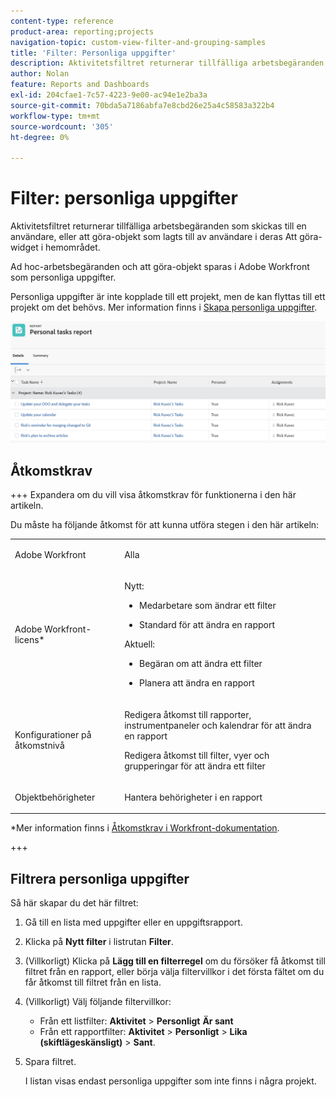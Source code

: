 ```yaml
---
content-type: reference
product-area: reporting;projects
navigation-topic: custom-view-filter-and-grouping-samples
title: 'Filter: Personliga uppgifter'
description: Aktivitetsfiltret returnerar tillfälliga arbetsbegäranden som skickas till en användare eller att göra-objekt som lagts till av användare i hemområdet. Personliga uppgifter är inte kopplade till ett projekt, men de kan flyttas till ett projekt om det behövs.
author: Nolan
feature: Reports and Dashboards
exl-id: 204cfae1-7c57-4223-9e00-ac94e1e2ba3a
source-git-commit: 70bda5a7186abfa7e8cbd26e25a4c58583a322b4
workflow-type: tm+mt
source-wordcount: '305'
ht-degree: 0%

---
```


# Filter: personliga uppgifter

<!--Audited: 10/2024-->

Aktivitetsfiltret returnerar tillfälliga arbetsbegäranden som skickas till en användare, eller att göra-objekt som lagts till av användare i deras Att göra-widget i hemområdet.

Ad hoc-arbetsbegäranden och att göra-objekt sparas i Adobe Workfront som personliga uppgifter.

Personliga uppgifter är inte kopplade till ett projekt, men de kan flyttas till ett projekt om det behövs. Mer information finns i [Skapa personliga uppgifter](/help/quicksilver/workfront-basics/updating-work-items-and-viewing-updates/create-personal-tasks.md).

![Rapport om personliga uppgifter](assets/personal-tasks-report.png)

## Åtkomstkrav

+++ Expandera om du vill visa åtkomstkrav för funktionerna i den här artikeln.

Du måste ha följande åtkomst för att kunna utföra stegen i den här artikeln:

<table style="table-layout:auto"> 
 <col> 
 <col> 
 <tbody> 
  <tr> 
   <td role="rowheader">Adobe Workfront</td> 
   <td> <p>Alla</p> </td> 
  </tr> 
  <tr> 
   <td role="rowheader">Adobe Workfront-licens*</td> 
   <td> 
    <p>Nytt:</p>
   <ul><li><p>Medarbetare som ändrar ett filter </p></li>
   <li><p>Standard för att ändra en rapport</p></li> </ul>

<p>Aktuell:</p>
   <ul><li><p>Begäran om att ändra ett filter </p></li>
   <li><p>Planera att ändra en rapport</p></li> </ul></td> 
  </tr> 
  <tr> 
   <td role="rowheader">Konfigurationer på åtkomstnivå</td> 
   <td> <p>Redigera åtkomst till rapporter, instrumentpaneler och kalendrar för att ändra en rapport</p> <p>Redigera åtkomst till filter, vyer och grupperingar för att ändra ett filter</p> </td> 
  </tr> 
  <tr> 
   <td role="rowheader">Objektbehörigheter</td> 
   <td> <p>Hantera behörigheter i en rapport</p>  </td> 
  </tr> 
 </tbody> 
</table>

*Mer information finns i [Åtkomstkrav i Workfront-dokumentation](/help/quicksilver/administration-and-setup/add-users/access-levels-and-object-permissions/access-level-requirements-in-documentation.md).

+++

## Filtrera personliga uppgifter

Så här skapar du det här filtret:

1. Gå till en lista med uppgifter eller en uppgiftsrapport.
1. Klicka på **Nytt filter** i listrutan **Filter**.
1. (Villkorligt) Klicka på **Lägg till en filterregel** om du försöker få åtkomst till filtret från en rapport, eller börja välja filtervillkor i det första fältet om du får åtkomst till filtret från en lista.
1. (Villkorligt) Välj följande filtervillkor:

   * Från ett listfilter: **Aktivitet** > **Personligt** **Är sant**
   * Från ett rapportfilter: **Aktivitet** > **Personligt** > **Lika (skiftlägeskänsligt)** > **Sant**.
1. Spara filtret.

   I listan visas endast personliga uppgifter som inte finns i några projekt.
